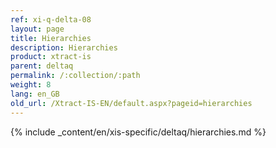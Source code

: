 ```yaml
---
ref: xi-q-delta-08
layout: page
title: Hierarchies
description: Hierarchies
product: xtract-is
parent: deltaq
permalink: /:collection/:path
weight: 8
lang: en_GB
old_url: /Xtract-IS-EN/default.aspx?pageid=hierarchies
---
```

{% include _content/en/xis-specific/deltaq/hierarchies.md %}
